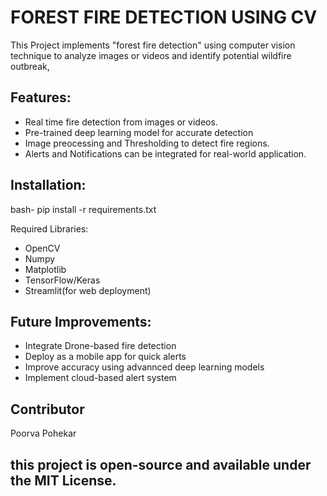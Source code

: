 # FOREST FIRE DETECTION USING CV
This Project implements "forest fire detection" using computer vision technique to analyze images or videos and identify potential wildfire outbreak,

## Features:
- Real time fire detection from images or videos.
- Pre-trained deep learning model for accurate detection
- Image preocessing and Thresholding to detect fire regions.
- Alerts and Notifications can be integrated for real-world application.

## Installation:
bash-
pip install -r requirements.txt

Required Libraries:
- OpenCV
- Numpy
- Matplotlib
- TensorFlow/Keras
- Streamlit(for web deployment)


## Future Improvements:
- Integrate Drone-based fire detection
- Deploy as a mobile app for quick alerts
- Improve accuracy using advannced deep learning models
- Implement cloud-based alert system

## Contributor
Poorva Pohekar

## this project is open-source and available under the MIT License. 